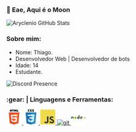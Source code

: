 ### 👋 Eae, Aqui é o Moon 

<!--
**blackin22/blackin22** is a ✨ _special_ ✨ repository because its `README.md` (this file) appears on your GitHub profile.
-->

![Aryclenio GitHub Stats](https://github-readme-stats.vercel.app/api?username=yMoonLight&show_icons=true)

### Sobre mim:
- Nome: Thiago.
- Desenvolvedor Web | Desenvolvedor de bots
- Idade: 14
- Estudante.

![Discord Presence](https://discord.c99.nl/widget/theme-1/524599512812224523.png)

<h3 align="left">:gear: <b>|</b> Linguagens e Ferramentas:</h3>
<p align="left"> <a href="https://www.w3.org/html/" target="_blank"> <img src="https://raw.githubusercontent.com/devicons/devicon/master/icons/html5/html5-original-wordmark.svg" alt="html5" width="40" height="40"/> </a><a href="https://www.w3schools.com/css/" target="_blank"> <img src="https://raw.githubusercontent.com/devicons/devicon/master/icons/css3/css3-original-wordmark.svg" alt="css3" width="40" height="40"/> </a> <a href="https://developer.mozilla.org/en-US/docs/Web/JavaScript" target="_blank"> <img src="https://raw.githubusercontent.com/devicons/devicon/master/icons/javascript/javascript-original.svg" alt="javascript" width="40" height="40"/> </a> <a href="https://git-scm.com/" target="_blank"> <img src="https://www.vectorlogo.zone/logos/git-scm/git-scm-icon.svg" alt="git" width="40" height="40"/> </a><a href="https://nodejs.org" target="_blank"> <img src="https://raw.githubusercontent.com/devicons/devicon/master/icons/nodejs/nodejs-original-wordmark.svg" alt="nodejs" width="40" height="40"/> </a> </p>
